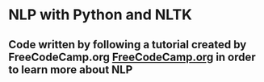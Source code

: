 # NLP with Python and NLTK
## Code written by following a tutorial created by FreeCodeCamp.org [FreeCodeCamp.org](https://www.youtube.com/watch?v=X2vAabgKiuM) in order to learn more about NLP
